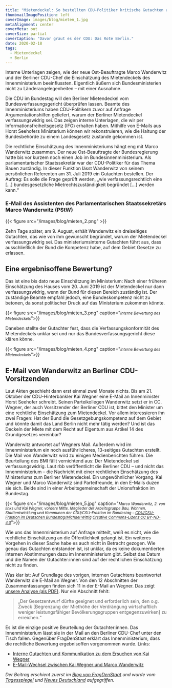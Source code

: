 ```yaml
---
title: "Mietendeckel: So bestellten CDU-Politiker kritische Gutachten aus dem Innenministerium"
thumbnailImagePosition: left
coverImage: images/blog/mieten_1.jpg
metaAlignment: center
coverMeta: out
coverSize: partial
coverCaption: "Davor graut es der CDU: Das Rote Berlin."
date: 2020-02-18
tags:
  - Mietendeckel
  - Berlin
---
```


Interne Unterlagen zeigen, wie der neue Ost-Beauftragte Marco Wanderwitz und der Berliner CDU-Chef die Einschätzung des Mietendeckels des Innenministerium beeinflussten. Eigentlich äußern sich Bundesministerien nicht zu Länderangelegenheiten – mit einer Ausnahme.

<!--more-->


Die CDU im Bundestag will den Berliner Mietendeckel vom Bundesverfassungsgericht überprüfen lassen. Beamte des Innenministeriums haben CDU-Politikern zuvor auf Anfrage Argumentationshilfen geliefert, warum der Berliner Mietendeckel verfassungswidrig sei. Das zeigen interne Unterlagen, die wir per Informationsfreiheitsgesetz (IFG) erhalten haben. Mithilfe von E-Mails aus Horst Seehofers Ministerium können wir rekonstruieren, wie die Haltung der Bundesbehörde zu einem Landesgesetz zustande gekommen ist.

Die rechtliche Einschätzung des Innenministeriums hängt eng mit Marco Wanderwitz zusammen. Der neue Ost-Beauftragte der Bundesregierung hatte bis vor kurzem noch einen Job im Bundesinnenministerium. Als parlamentarischer Staatssekretär war der CDU-Politiker für das Thema Bauen zuständig. In dieser Funktion lässt Wanderwitz von seinem persönlichen Referenten am 31. Juli 2019 ein Gutachten bestellen. Der Auftrag: Es solle die Frage geprüft werden, „wie verfassungsrechtlich eine […] bundesgesetzliche Mietrechtszuständigkeit begründet […] werden kann.“

### E-Mail des Assistenten des Parlamentarischen Staatssekretärs Marco Wanderwitz (PStW)
{{< figure src="/images/blog/mieten_2.png" >}}


Zehn Tage später, am 9. August, erhält Wanderwitz ein dreiseitiges Gutachten, das wie von ihm gewünscht begründet, warum der Mietendeckel verfassungswidrig sei. Das ministeriumsinterne Gutachten führt aus, dass ausschließlich der Bund die Kompetenz habe, auf dem Gebiet Gesetze zu erlassen.

## Eine ergebnisoffene Bewertung?

Das ist eine bis dato neue Einschätzung im Ministerium: Nach einer früheren Einschätzung des Hauses vom 20. Juni 2019 ist der Mietendeckel nur dann verfassungswidrig, wenn der Bund für diesen Bereich zuständig ist. Der zuständige Beamte empfahl jedoch, eine Bundeskompetenz nicht zu betonen, da sonst politischer Druck auf das Ministerium zukommen könnte.

{{< figure src="/images/blog/mieten_3.png" caption="<small>*Interne Bewertung des Mietendeckels*</small>">}}

Daneben stellte der Gutachter fest, dass die Verfassungskonformität des Mietendeckels unklar sei und nur das Bundesverfassungsgericht diese klären könne.

{{< figure src="/images/blog/mieten_4.png" caption="<small>*Interne Bewertung des Mietendeckels*</small>">}}


## E-Mail von Wanderwitz an Berliner CDU-Vorsitzenden

Laut Akten geschieht dann erst einmal zwei Monate nichts. Bis am 21. Oktober der CDU-Hinterbänkler Kai Wegner eine E-Mail an Innenminister Horst Seehofer schreibt. Seinen Parteikollegen Wanderwitz setzt er in CC. Wegner, der auch Vorsitzender der Berliner CDU ist, bittet den Minister um eine rechtliche Einschätzung zum Mietendeckel. Vor allem interessieren ihn zwei Fragen: Hat der Bund die Gesetzgebungskompetenz auf dem Gebiet und könnte damit das Land Berlin nicht mehr tätig werden? Und ist das Deckeln der Miete mit dem Recht auf Eigentum aus Artikel 14 des Grundgesetzes vereinbar?

Wanderwitz antwortet auf Wegners Mail. Außerdem wird im Innenministerium ein noch ausführlicheres, 13-seitiges Gutachten erstellt. Die Mail von Wanderwitz wird zu einigen Medienberichten führen. Die Beurteilung des BMI fällt vernichtend aus: Der Mietendeckel sei verfassungswidrig. Laut rbb veröffentlicht die Berliner CDU – und nicht das Innenministerium – die Nachricht mit einer rechtlichen Einschätzung des Ministeriums zum Berliner Mietendeckel. Ein ungewöhnlicher Vorgang. Kai Wegner und Marco Wanderwitz sind Parteifreunde, in den E-Mails duzen sie sich. Beide sind in einer Arbeitsgemeinschaft der Unionsfraktion im Bundestag.

{{< figure src="/images/blog/mieten_5.jpg" caption="<small>*Marco Wanderwitz, 2. von links und Kai Wegner, vordere Mitte. Mitglieder der Arbeitsgruppe Bau, Wohnen, Stadtentwicklung und Kommunen der CDU/CSU-Fraktion im Bundestag –* [*CDU/CSU-Fraktion im Deutschen Bundestag/Michael Wittig*](https://www.cducsu.de/fraktion/ag-bau-wohnen-stadtentwicklung-und-kommunen) [*Creative Commons-Lizenz CC BY-ND-4.0*](https://creativecommons.org/licenses/by-nd/4.0/)</small>">}}

Wie uns das Innenministerium auf Anfrage mitteilt, weiß es nicht, wie die rechtliche Einschätzung an die Öffentlichkeit gelangt ist. Ein weiteres Vorgehen in dieser Sache habe es auch nicht in Betracht gezogen. Wie genau das Gutachten entstanden ist, ist unklar, da es keine dokumentierten internen Abstimmungen dazu im Innenministerium gibt. Selbst das Datum und die Namen der Gutachter:innen sind auf der rechtlichen Einschätzung nicht zu finden.


Was klar ist: Auf Grundlage des vorigen, internen Gutachtens beantwortet Wanderwitz die E-Mail an Wegner. Von den 12 Abschnitten der Zusammenfassungen finden sich 11 in der E-Mail an Wegner. Das zeigt [unsere Analyse (als PDF)](https://data.jfilter.de/ifg/2020/mietendeckel/vergleich_schlussfolgerungen.pdf). Nur ein Abschnitt fehlt:

> „Der Gesetzentwurf dürfte geeignet und erforderlich sein, den o.g. Zweck [Begrenzung der Miethöhe der Verdrängung wirtschaftlich weniger leistungsfähiger Bevölkerungsgruppen entgegenzuwirken] zu erreichen.“

Es ist die einzige positive Beurteilung der Gutachter:innen. Das Innenministerium lässt sie in der Mail an den Berliner CDU-Chef unter den Tisch fallen. Gegenüber FragDenStaat erklärt das Innenministerium, dass die rechtliche Bewertung ergebnisoffen vorgenommen wurde.
Links:

- [Interne Gutachten und Kommunikation zu dem Ersuchen von Kai Wegner](https://fragdenstaat.de/anfrage/interne-kommunikation-zu-rechtliche-einschatzung-mietendeckel/#nachricht-461664)
- [E-Mail-Wechsel zwischen Kai Wegner und Marco Wanderwitz](https://fragdenstaat.de/dokumente/3298-beauftragung-verfassungsrechtliche-bewertung-mietendeckel/)


_Der Beitrag erschient zuerst im [Blog von FragDenStaat](https://fragdenstaat.de/blog/2020/02/18/mietendeckel-berlin-gutachten/) und wurde vom [Tagesspiegel](https://www.tagesspiegel.de/berlin/gutachten-zum-mietendeckel-kai-wegner-bat-parteifreund-um-einschaetzung-zum-mietengesetz/25563262.html) und [Neues Deutschland](https://www.neues-deutschland.de/artikel/1133130.cdu-aufregung-um-mietendeckel-korrespondenz.html) aufgegriffen._
